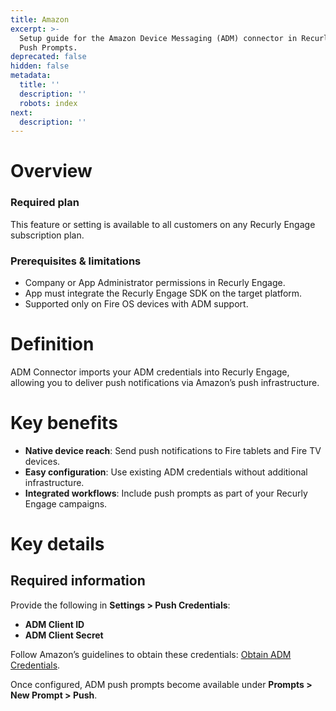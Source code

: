 ```yaml
---
title: Amazon
excerpt: >-
  Setup guide for the Amazon Device Messaging (ADM) connector in Recurly Engage
  Push Prompts.
deprecated: false
hidden: false
metadata:
  title: ''
  description: ''
  robots: index
next:
  description: ''
---
```

# Overview

### Required plan

This feature or setting is available to all customers on any Recurly Engage subscription plan.

### Prerequisites & limitations

* Company or App Administrator permissions in Recurly Engage.
* App must integrate the Recurly Engage SDK on the target platform.
* Supported only on Fire OS devices with ADM support.

# Definition

ADM Connector imports your ADM credentials into Recurly Engage, allowing you to deliver push notifications via Amazon’s push infrastructure.

# Key benefits

* **Native device reach**: Send push notifications to Fire tablets and Fire TV devices.
* **Easy configuration**: Use existing ADM credentials without additional infrastructure.
* **Integrated workflows**: Include push prompts as part of your Recurly Engage campaigns.

# Key details

## Required information

Provide the following in **Settings > Push Credentials**:

* **ADM Client ID**
* **ADM Client Secret**

Follow Amazon’s guidelines to obtain these credentials: [Obtain ADM Credentials](https://developer.amazon.com/docs/adm/obtain-credentials.html).

Once configured, ADM push prompts become available under **Prompts > New Prompt > Push**.